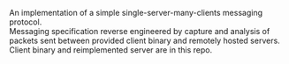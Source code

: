 An implementation of a simple single-server-many-clients messaging protocol.  
Messaging specification reverse engineered by capture and analysis of packets sent between provided client binary and remotely hosted servers.  
Client binary and reimplemented server are in this repo.
